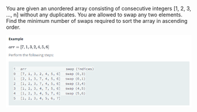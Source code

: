 You are given an unordered array consisting of consecutive integers [1, 2, 3, ..., n] without any duplicates. You are allowed to swap any two elements. Find the minimum number of swaps required to sort the array in ascending order.

![Example](min2.png)
